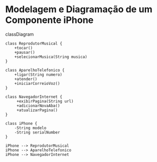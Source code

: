 # Modelagem e Diagramação de um Componente iPhone

classDiagram

    class ReprodutorMusical {
        +tocar()
        +pausar()
        +selecionarMusica(String musica)
    }

    class AparelhoTelefonico {
        +ligar(String numero)
        +atender()
        +iniciarCorreioVoz()
    }

    class NavegadorInternet {
         +exibirPagina(String url)
         +adicionarNovaAba()
         +atualizarPagina()
    }

    class iPhone {
        -String modelo
        -String serialNumber
    }

    iPhone --> ReprodutorMusical
    iPhone --> AparelhoTelefonico
    iPhone --> NavegadorInternet

